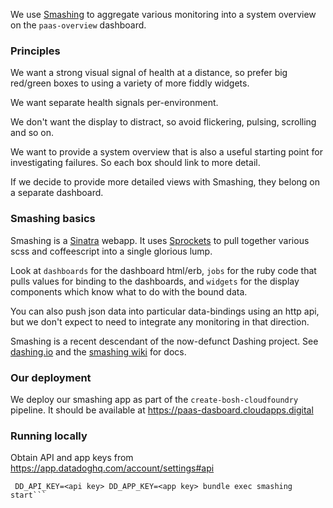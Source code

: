 We use [Smashing](https://github.com/Dashing-io/smashing) to aggregate
various monitoring into a system overview on the `paas-overview` dashboard.

### Principles

We want a strong visual signal of health at a distance, so prefer big
red/green boxes to using a variety of more fiddly widgets.

We want separate health signals per-environment.

We don't want the display to distract, so avoid flickering, pulsing, scrolling and so on.

We want to provide a system overview that is also a useful starting point
for investigating failures. So each box should link to more detail.
 
If we decide to provide more detailed views with Smashing, they belong on a separate dashboard.

### Smashing basics

Smashing is a [Sinatra](http://www.sinatrarb.com/) webapp.
It uses [Sprockets](https://github.com/rails/sprockets) to pull together various scss and coffeescript into a single glorious lump.

Look at `dashboards` for the dashboard html/erb, `jobs` for the ruby code that pulls values for binding to the dashboards, and `widgets` for the display components which know what to do with the bound data.

You can also push json data into particular data-bindings using an http api, but we don't expect to need to integrate any monitoring in that direction.

Smashing is a recent descendant of the now-defunct Dashing project.
See [dashing.io](http://dashing.io) and the [smashing wiki](https://github.com/dashing-io/smashing/wiki) for docs.

### Our deployment

We deploy our smashing app as part of the `create-bosh-cloudfoundry` pipeline.
It should be available at https://paas-dasboard.cloudapps.digital

### Running locally

Obtain API and app keys from https://app.datadoghq.com/account/settings#api

```bundle install
 DD_API_KEY=<api key> DD_APP_KEY=<app key> bundle exec smashing start```
